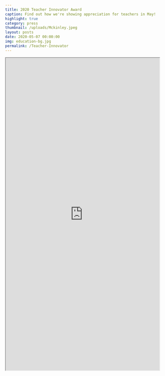 ```yaml
---
title: 2020 Teacher Innovator Award
caption: Find out how we're showing appreciation for teachers in May!
highlight: true
category: press
thumbnail: /uploads/Mckinley.jpeg
layout: posts
date: 2020-05-07 00:00:00
img: education-bg.jpg
permalink: /Teacher-Innovator
---
```


<iframe src="https://www.prnewswire.com/news-releases/the-fab-foundation-celebrates-teachers-during-covid-19-with-the-teacher-innovator-award---sponsored-by-chevron-301054698.html?tc=eml_cleartime" style="max-width: 1024px; width: 100%; margin: 0 auto; height: 1024px"></iframe>